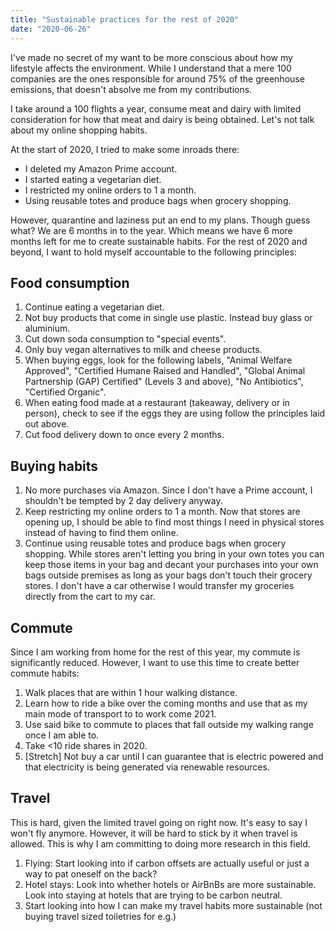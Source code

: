 ```yaml
---
title: "Sustainable practices for the rest of 2020"
date: "2020-06-26"
---
```


I've made no secret of my want to be more conscious about how my lifestyle affects the environment. While I understand that a mere 100 companies are the ones responsible for around 75% of the greenhouse emissions, that doesn't absolve me from my contributions.

I take around a 100 flights a year, consume meat and dairy with limited consideration for how that meat and dairy is being obtained. Let's not talk about my online shopping habits. 

At the start of 2020, I tried to make some inroads there:
- I deleted my Amazon Prime account.
- I started eating a vegetarian diet. 
- I restricted my online orders to 1 a month.
- Using reusable totes and produce bags when grocery shopping.

However, quarantine and laziness put an end to my plans. Though guess what? We are 6 months in to the year. Which means we have 6 more months left for me to create sustainable habits. 
For the rest of 2020 and beyond, I want to hold myself accountable to the following principles: 

## Food consumption

1. Continue eating a vegetarian diet. 
1. Not buy products that come in single use plastic. Instead buy glass or aluminium. 
1. Cut down soda consumption to "special events".
1. Only buy vegan alternatives to milk and cheese products. 
1. When buying eggs, look for the following labels, "Animal Welfare Approved", "Certified Humane Raised and Handled", "Global Animal Partnership (GAP) Certified" (Levels 3 and above), "No Antibiotics", "Certified Organic".
1. When eating food made at a restaurant (takeaway, delivery or in person), check to see if the eggs they are using follow the principles laid out above. 
1. Cut food delivery down to once every 2 months.

## Buying habits

1. No more purchases via Amazon. Since I don't have a Prime account, I shouldn't be tempted by 2 day delivery anyway.
1. Keep restricting my online orders to 1 a month. Now that stores are opening up, I should be able to find most things I need in physical stores instead of having to find them online. 
1. Continue using reusable totes and produce bags when grocery shopping. While stores aren't letting you bring in your own totes you can keep those items in your bag and decant your purchases into your own bags outside premises as long as your bags don't touch their grocery stores. I don't have a car otherwise I would transfer my groceries directly from the cart to my car.  

## Commute 

Since I am working from home for the rest of this year, my commute is significantly reduced. However, I want to use this time to create better commute habits:

1. Walk places that are within 1 hour walking distance. 
1. Learn how to ride a bike over the coming months and use that as my main mode of transport to to work come 2021. 
1. Use said bike to commute to places that fall outside my walking range once I am able to.
1. Take <10 ride shares in 2020. 
1. [Stretch] Not buy a car until I can guarantee that is electric powered and that electricity is being generated via renewable resources. 

## Travel

This is hard, given the limited travel going on right now. It's easy to say I won't fly anymore. However, it will be hard to stick by it when travel is allowed. This is why I am committing to doing more research in this field.

1. Flying: Start looking into if carbon offsets are actually useful or just a way to pat oneself on the back? 
1. Hotel stays: Look into whether hotels or AirBnBs are more sustainable. Look into staying at hotels that are trying to be carbon neutral. 
1. Start looking into how I can make my travel habits more sustainable (not buying travel sized toiletries for e.g.)
